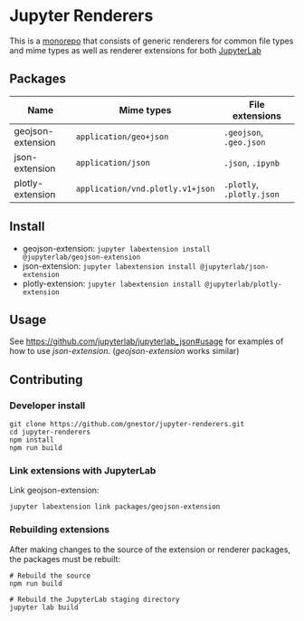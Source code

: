 # Jupyter Renderers

<!-- This is a [monorepo](https://github.com/lerna/lerna#what-does-a-lerna-repo-look-like) that consists of generic renderers for common file types and mime types as well as renderer extensions for both [JupyterLab](https://github.com/jupyterlab/jupyterlab) and [Jupyter Notebook](https://github.com/jupyter/notebook). -->

This is a [monorepo](https://github.com/lerna/lerna#what-does-a-lerna-repo-look-like) that consists of generic renderers for common file types and mime types as well as renderer extensions for both [JupyterLab](https://github.com/jupyterlab/jupyterlab)

## Packages

| Name        | Mime types           | File extensions |
| ----------- | -------------------- | --------------- |
| geojson-extension | `application/geo+json` | `.geojson`, `.geo.json` |
| json-extension | `application/json` | `.json`, `.ipynb` |
| plotly-extension | `application/vnd.plotly.v1+json` | `.plotly`, `.plotly.json` |

## Install

* geojson-extension: `jupyter labextension install @jupyterlab/geojson-extension`
* json-extension: `jupyter labextension install @jupyterlab/json-extension`
* plotly-extension: `jupyter labextension install @jupyterlab/plotly-extension`

## Usage

See https://github.com/jupyterlab/jupyterlab_json#usage for examples of how to use *json-extension*.
(*geojson-extension* works similar)

## Contributing

### Developer install

```
git clone https://github.com/gnestor/jupyter-renderers.git
cd jupyter-renderers
npm install
npm run build
```

### Link extensions with JupyterLab

Link geojson-extension:

```
jupyter labextension link packages/geojson-extension
```

### Rebuilding extensions

After making changes to the source of the extension or renderer packages, the packages must be rebuilt:

```
# Rebuild the source
npm run build

# Rebuild the JupyterLab staging directory
jupyter lab build
```
